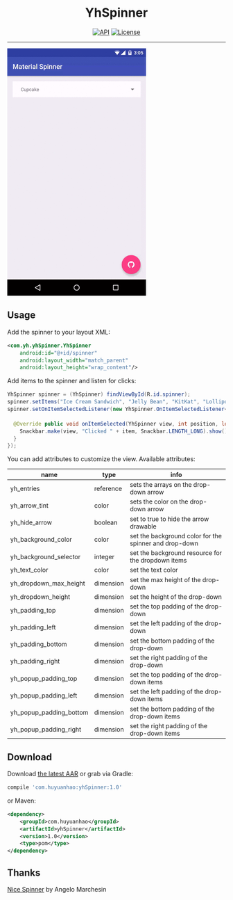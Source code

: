 <h1 align="center">YhSpinner</h1>

<p align="center">
  <a target="_blank" href="https://developer.android.com/reference/android/os/Build.VERSION_CODES.html#ICE_CREAM_SANDWICH"><img src="https://img.shields.io/badge/API-14%2B-blue.svg?style=flat" alt="API" /></a>
  <a target="_blank" href="LICENSE"><img src="http://img.shields.io/:license-apache-blue.svg" alt="License" /></a>
</p>

___

![DEMO GIF](demo.gif "DEMO")

Usage
-----

Add the spinner to your layout XML:

```xml
<com.yh.yhSpinner.YhSpinner
    android:id="@+id/spinner"
    android:layout_width="match_parent"
    android:layout_height="wrap_content"/>
```

Add items to the spinner and listen for clicks:

```java
YhSpinner spinner = (YhSpinner) findViewById(R.id.spinner);
spinner.setItems("Ice Cream Sandwich", "Jelly Bean", "KitKat", "Lollipop", "Marshmallow");
spinner.setOnItemSelectedListener(new YhSpinner.OnItemSelectedListener<String>() {

  @Override public void onItemSelected(YhSpinner view, int position, long id, String item) {
    Snackbar.make(view, "Clicked " + item, Snackbar.LENGTH_LONG).show();
  }
});
```

You can add attributes to customize the view. Available attributes:

| name                    | type      | info                                                   |
|-------------------------|-----------|--------------------------------------------------------|
| yh_entries           | reference     | sets the arrays on the drop-down arrow                  |
| yh_arrow_tint           | color     | sets the color on the drop-down arrow                  |
| yh_hide_arrow           | boolean   | set to true to hide the arrow drawable                 |
| yh_background_color     | color     | set the background color for the spinner and drop-down |
| yh_background_selector  | integer   | set the background resource for the dropdown items     |
| yh_text_color           | color     | set the text color                                     |
| yh_dropdown_max_height  | dimension | set the max height of the drop-down                    |
| yh_dropdown_height      | dimension | set the height of the drop-down                        |
| yh_padding_top          | dimension | set the top padding of the drop-down                   |
| yh_padding_left         | dimension | set the left padding of the drop-down                  |
| yh_padding_bottom       | dimension | set the bottom padding of the drop-down                |
| yh_padding_right        | dimension | set the right padding of the drop-down                 |
| yh_popup_padding_top    | dimension | set the top padding of the drop-down items             |
| yh_popup_padding_left   | dimension | set the left padding of the drop-down items            |
| yh_popup_padding_bottom | dimension | set the bottom padding of the drop-down items          |
| yh_popup_padding_right  | dimension | set the right padding of the drop-down items           |

Download
--------

Download [the latest AAR](https://repo1.maven.org/maven2/com/jaredrummler/material-spinner/1.3.1/material-spinner-1.3.1.aar) or grab via Gradle:

```groovy
compile 'com.huyuanhao:yhSpinner:1.0'
```
or Maven:
```xml
<dependency>
	<groupId>com.huyuanhao</groupId>
	<artifactId>yhSpinner</artifactId>
	<version>1.0</version>
	<type>pom</type>
</dependency>
```

Thanks
----------------

[Nice Spinner](https://github.com/arcadefire/nice-spinner) by Angelo Marchesin